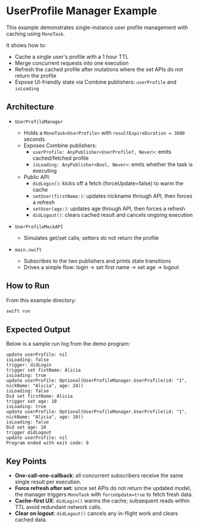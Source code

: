 # UserProfile Manager Example

This example demonstrates single-instance user profile management with caching using `MonoTask`.

It shows how to:
- Cache a single user's profile with a 1 hour TTL
- Merge concurrent requests into one execution
- Refresh the cached profile after mutations where the set APIs do not return the profile
- Expose UI-friendly state via Combine publishers: `userProfile` and `isLoading`

## Architecture

- `UserProfileManager`
  - Holds a `MonoTask<UserProfile>` with `resultExpireDuration = 3600` seconds
  - Exposes Combine publishers:
    - `userProfile: AnyPublisher<UserProfile?, Never>`: emits cached/fetched profile
    - `isLoading: AnyPublisher<Bool, Never>`: emits whether the task is executing
  - Public API:
    - `didLogin()`: kicks off a fetch (forceUpdate=false) to warm the cache
    - `setUser(firstName:)`: updates nickname through API, then forces a refresh
    - `setUser(age:)`: updates age through API, then forces a refresh
    - `didLogout()`: clears cached result and cancels ongoing execution

- `UserProfileMockAPI`
  - Simulates get/set calls; setters do not return the profile

- `main.swift`
  - Subscribes to the two publishers and prints state transitions
  - Drives a simple flow: login → set first name → set age → logout

## How to Run

From this example directory:

```bash
swift run
```

## Expected Output

Below is a sample run log from the demo program:

```
update userProfile: nil
isLoading: false
trigger: didLogin
trigger set fistName: Alicia
isLoading: true
update userProfile: Optional(UserProfileManager.UserProfile(id: "1", nickName: "Alicia", age: 24))
isLoading: false
Did set firstName: Alicia
trigger set age: 10
isLoading: true
update userProfile: Optional(UserProfileManager.UserProfile(id: "1", nickName: "Alicia", age: 10))
isLoading: false
Did set age: 10
trigger didLogout
update userProfile: nil
Program ended with exit code: 0
```

## Key Points

- **One-call-one-callback**: all concurrent subscribers receive the same single result per execution.
- **Force refresh after set**: since set APIs do not return the updated model, the manager triggers `MonoTask` with `forceUpdate=true` to fetch fresh data.
- **Cache-first UX**: `didLogin()` warms the cache; subsequent reads within TTL avoid redundant network calls.
- **Clear on logout**: `didLogout()` cancels any in-flight work and clears cached data.

